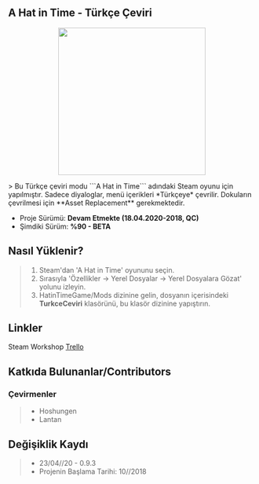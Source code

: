 ## A Hat in Time - Türkçe Çeviri
<p align="center"><img width="300" height="300" src="https://github.com/Hoshungen/AHatinTime_TRK/blob/master/TurkceCeviri/icon_TRK.jpg"></p>
> Bu Türkçe çeviri modu ```A Hat in Time``` adındaki Steam oyunu için yapılmıştır. Sadece diyaloglar, menü içerikleri *Türkçeye* çevrilir. Dokuların çevrilmesi için **Asset Replacement** gerekmektedir.

* Proje Sürümü: **Devam Etmekte (18.04.2020-2018, QC)**
* Şimdiki Sürüm: **%90 - BETA**

## Nasıl Yüklenir?
> 1. Steam'dan 'A Hat in Time' oyununu seçin.
> 2. Sırasıyla 'Özellikler → Yerel Dosyalar → Yerel Dosyalara Gözat' yolunu izleyin.
> 3. HatinTimeGame/Mods dizinine gelin, dosyanın içerisindeki **TurkceCeviri** klasörünü, bu klasör dizinine yapıştırın.

## Linkler
Steam Workshop
[Trello](https://trello.com/b/EY0H9mOr/a-hat-in-time-t%C3%BCrk%C3%A7e-%C3%A7eviri "Trello Sayfası")

## Katkıda Bulunanlar/Contributors
### Çevirmenler
> * Hoshungen
> * Lantan

## Değişiklik Kaydı
> * 23/04//20 - 0.9.3
> * Projenin Başlama Tarihi: 10//2018
